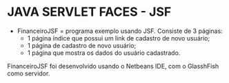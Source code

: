 JAVA SERVLET FACES - JSF
========================

- FinanceiroJSF = programa exemplo usando JSF. Consiste de 3 páginas:
	- 1 página índice que possui um link de cadastro de novo usuário;
	- 1 página de cadastro de novo usuário;
	- 1 página que mostra os dados do usuário cadastrado.

FinanceiroJSF foi desenvolvido usando o Netbeans IDE, com o GlasshFish como servidor.
